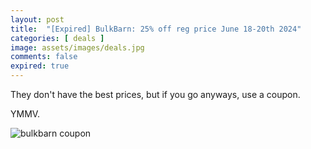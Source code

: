 ```yaml
---
layout: post
title:  "[Expired] BulkBarn: 25% off reg price June 18-20th 2024"
categories: [ deals ]
image: assets/images/deals.jpg
comments: false
expired: true
---
```


They don't have the best prices, but if you go anyways, use a coupon.

YMMV.

![bulkbarn coupon](https://d.dam-img.rfdcontent.com/cms/010/505/115/400x400_smart_fit.jpg)




